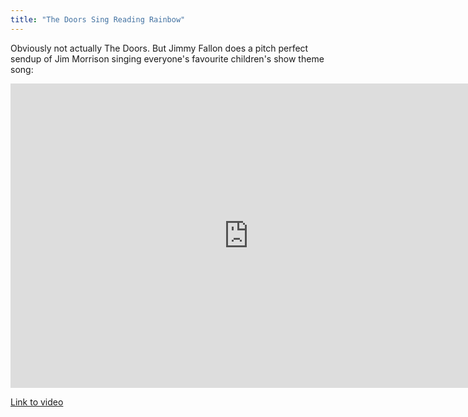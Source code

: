 ```yaml
---
title: "The Doors Sing Reading Rainbow"
---
```

<p>Obviously not actually The Doors. But Jimmy Fallon does a pitch perfect sendup of Jim Morrison singing everyone's favourite children's show theme song:</p>
<p><iframe id="NBC Video Widget" width="761" height="487" src="http://www.nbc.com/assets/video/widget/widget.html?vid=1368107" frameborder="0"></iframe></p>
<p><a href="http://www.latenightwithjimmyfallon.com/blogs/2011/11/the-doors-sing-reading-rainbow-theme/">Link to video</a></p>
